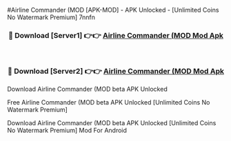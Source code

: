 #Airline Commander (MOD [APK-MOD] - APK Unlocked - [Unlimited Coins No Watermark Premium] 7nnfn



<div align="center">

<h3>🔴 Download [Server1] 👉👉 <a href="https://momento.my/?title=Airline_Commander_(MOD">Airline Commander (MOD Mod Apk</a></h3><br>

<h3>🔴 Download [Server2] 👉👉 <a href="https://momento.my/?title=Airline_Commander_(MOD">Airline Commander (MOD Mod Apk</a></h3>
</div>



Download Airline Commander (MOD beta APK Unlocked

Free Airline Commander (MOD beta APK Unlocked [Unlimited Coins No Watermark Premium]

Download Airline Commander (MOD beta APK Unlocked [Unlimited Coins No Watermark Premium] Mod For Android

